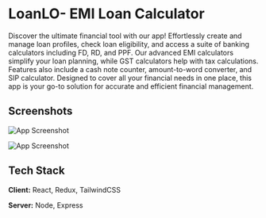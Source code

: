 
# LoanLO- EMI Loan Calculator

Discover the ultimate financial tool with our app! Effortlessly create and manage loan profiles, check loan eligibility, and access a suite of banking calculators including FD, RD, and PPF. Our advanced EMI calculators simplify your loan planning, while GST calculators help with tax calculations. Features also include a cash note counter, amount-to-word converter, and SIP calculator. Designed to cover all your financial needs in one place, this app is your go-to solution for accurate and efficient financial management.

## Screenshots

![App Screenshot](https://drive.google.com/file/d/1Wkp2fojPfyGopbrM5xOh5RVAXdrXUXOi/view?usp=sharing)

![App Screenshot](https://drive.google.com/file/d/1-r3pNQmdrNslg9r-zD8i6-rmX1mHFhVr/view?usp=drive_link)

## Tech Stack

**Client:** React, Redux, TailwindCSS

**Server:** Node, Express

